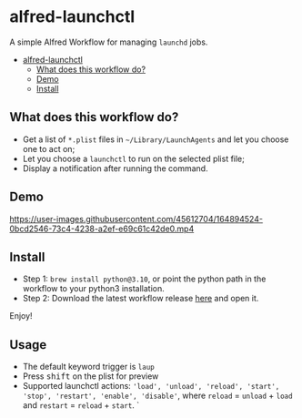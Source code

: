 # alfred-launchctl

A simple Alfred Workflow for managing `launchd` jobs.

- [alfred-launchctl](#alfred-launchctl)
	- [What does this workflow do?](#what-does-this-workflow-do)
	- [Demo](#demo)
	- [Install](#install)
## What does this workflow do?

- Get a list of `*.plist` files in `~/Library/LaunchAgents` and let you choose one to act on;
- Let you choose a `launchctl` to run on the selected plist file;
- Display a notification after running the command.

## Demo

https://user-images.githubusercontent.com/45612704/164894524-0bcd2546-73c4-4238-a2ef-e69c61c42de0.mp4

## Install
- Step 1: `brew install python@3.10`, or point the python path in the workflow to your python3 installation.
- Step 2: Download the latest workflow release [here](https://github.com/tddschn/alfred-launchctl/releases/download/1.0.0/launchctl.alfredworkflow) and open it.

Enjoy!

## Usage
- The default keyword trigger is `laup`
- Press <kbd>shift</kbd> on the plist for preview
- Supported launchctl actions: `'load', 'unload', 'reload', 'start', 'stop', 'restart', 'enable', 'disable'`, where `reload` = `unload` + `load` and `restart` = `reload` + `start`.
    `
